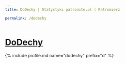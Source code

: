 ```yaml
---
title: DoDechy | Statystyki patronite.pl | Patromierz

permalink: /dodechy
---
```


# [DoDechy](https://patronite.pl/dodechy)

{% include profile.md name="dodechy" prefix="d" %}
